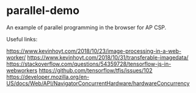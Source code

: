 # parallel-demo
An example of parallel programming in the browser for AP CSP.

Useful links:

https://www.kevinhoyt.com/2018/10/23/image-processing-in-a-web-worker/
https://www.kevinhoyt.com/2018/10/31/transferable-imagedata/
https://stackoverflow.com/questions/54359728/tensorflow-js-in-webworkers
https://github.com/tensorflow/tfjs/issues/102
https://developer.mozilla.org/en-US/docs/Web/API/NavigatorConcurrentHardware/hardwareConcurrency

